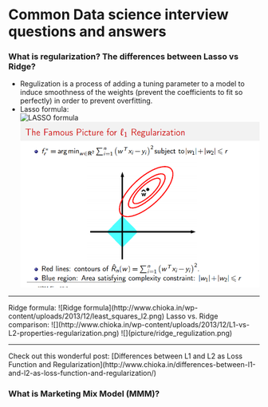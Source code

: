 # Common Data science interview questions and answers


### What is regularization? The differences between Lasso vs Ridge?
- Regulization is a process of adding a tuning parameter to a model to induce smoothness of the weights (prevent the coefficients to fit so perfectly) in order to prevent overfitting.
- Lasso formula:  
![LASSO formula](http://www.chioka.in/wp-content/uploads/2013/12/least_squares_l11.png) 
![](picture/lasso_regulization.png)  
<hr>
Ridge formula:  
![Ridge formula](http://www.chioka.in/wp-content/uploads/2013/12/least_squares_l2.png)   
Lasso vs. Ridge comparison:  
![](http://www.chioka.in/wp-content/uploads/2013/12/L1-vs-L2-properties-regularization.png)  
![](picture/ridge_regulization.png)   
<hr>
Check out this wonderful post: [Differences between L1 and L2 as Loss Function and Regularization](http://www.chioka.in/differences-between-l1-and-l2-as-loss-function-and-regularization/)  






### What is Marketing Mix Model (MMM)?
